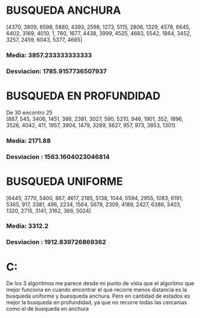 # BUSQUEDA ANCHURA
[4370, 3809, 6598, 5880, 4393, 2598, 1273, 5115, 2806, 1329, 4578, 6645, 6402, 3169, 4010, 1, 760, 1677, 4438, 3999, 4525, 4683, 5542, 1864, 3452, 3257, 2459, 6043, 5377, 4665]
### Media: 3857.233333333333  
### Desviacion: 1785.9157736507937  

# BUSQUEDA EN PROFUNDIDAD
De 30 encontro 25  
[887, 545, 3406, 1451, 386, 2381, 3027, 590, 5210, 946, 1901, 352, 1896, 3526, 4042, 411, 1957, 3904, 1479, 3289, 5627, 957, 973, 3853, 1301]
### Media:  2171.88  
### Desviacion : 1563.1604023046814  

# BUSQUEDA UNIFORME
[6445, 3770, 5400, 867, 4617, 2185, 5138, 1044, 5594, 2955, 1083, 6191, 5365, 917, 3381, 496, 2234, 1564, 5678, 2309, 4189, 2427, 6386, 3403, 1320, 2715, 3141, 3162, 366, 5024]
### Media:  3312.2  
### Desviacion : 1912.839726869362  

# C:

De los 3 algoritmos me parece desde mi punto de vista que el algoritmo que mejor funciona en cuando encontrar el que recorre menos distancia es la busqueda uniforme y  buesqueda anchura. Pero en cantidad de estados es mejor la busqueda en profundidad, ya que no recorre todas las cercanias como el de busqueda en anchura 